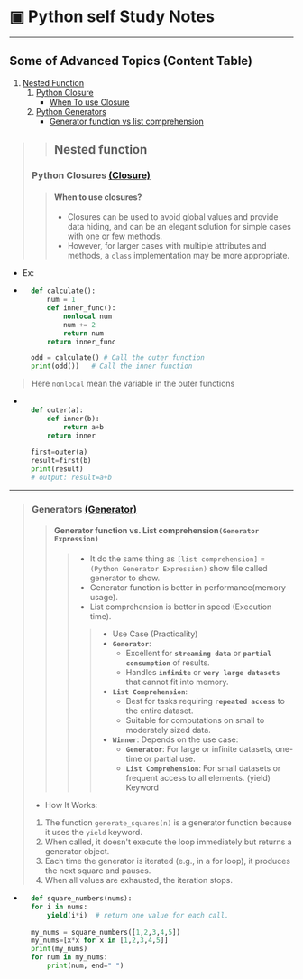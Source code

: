 # ▣ Python self Study Notes

---

## Some of Advanced Topics (Content Table)

1. [Nested Function](#nested-function)
   1. [Python Closure](#python-closures-closure)
      * [When To use Closure](#when-to-use-closures)
   2. [Python Generators](#generators-generator)
      * [Generator function vs list comprehension](#generator-function-vs-list-comprehensiongenerator-expression)
<!-- 
1. []()
2. []()
3. []()
4. []()
5. []()
6.  []()
7.  []()
8.  
9.  -->

>> ## **Nested function**
>
> ### Python Closures [(Closure)](closure.py)
>
>> #### When to use closures?
>>
>> * Closures can be used to avoid global values and provide data hiding, and can be an elegant solution for simple cases with one or few methods.
>> * However, for larger cases with multiple attributes and methods, a `class` implementation may be more appropriate.

* Ex:

* ```python
    def calculate():
        num = 1
        def inner_func():
            nonlocal num
            num += 2
            return num
        return inner_func

    odd = calculate() # Call the outer function
    print(odd())   # Call the inner function
    ```

> Here `nonlocal` mean the variable in the outer functions

* ```python
 
    def outer(a):
        def inner(b):
            return a+b
        return inner
    
    first=outer(a)
    result=first(b)
    print(result)
    # output: result=a+b
    ```

---

> ### **Generators** [(Generator)](generator.py)
>
>> #### Generator function vs. List comprehension`(Generator Expression)`
>>
>>> * It do the same thing as `[list comprehension]` = `(Python Generator Expression)` show file called generator to show.
>>> * Generator function is better in performance(memory usage).
>>> * List comprehension is better in speed (Execution time).
>>>
>>>> * Use Case (Practicality)
>>>> * **`Generator`**:
>>>>   * Excellent for **`streaming data`** or **`partial consumption`** of results.
>>>>   * Handles **`infinite`** or **`very large datasets`** that cannot fit into memory.
>>>> * **`List Comprehension`**:
>>>>   * Best for tasks requiring **`repeated access`** to the entire dataset.
>>>>   * Suitable for computations on small to moderately sized data.
>>>> * **`Winner`**: Depends on the use case:
>>>>   * **`Generator`**: For large or infinite datasets, one-time or partial use.
>>>>   * **`List Comprehension`**: For small datasets or frequent access to all elements.
>> (yield) Keyword
>
> * How It Works:
>
> 1. The function `generate_squares(n)` is a generator function because it uses the `yield` keyword.
> 2. When called, it doesn't execute the loop immediately but returns a generator object.
> 3. Each time the generator is iterated (e.g., in a for loop), it produces the next square and pauses.
> 4. When all values are exhausted, the iteration stops.
>
>

* ```python
    def square_numbers(nums):
    for i in nums:
        yield(i*i)  # return one value for each call.
    
    my_nums = square_numbers([1,2,3,4,5])
    my_nums=[x*x for x in [1,2,3,4,5]]
    print(my_nums)
    for num in my_nums:
        print(num, end=" ")
    ```
